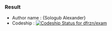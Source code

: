 

### Result ###

* Author name : {Sologub Alexander}
* Codeship : [![Codeship Status for dfrzn/exam](https://app.codeship.com/projects/af4e8030-96ec-0138-6606-22249546b2c3/status?branch=master)](https://app.codeship.com/projects/400683)

